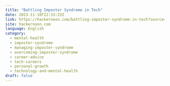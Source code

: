 ```yaml
---
title: "Battling Imposter Syndrome in Tech"
date: 2023-11-10T22:33:23Z
link: https://hackernoon.com/battling-imposter-syndrome-in-tech?source=rss&utm_medium=RSS&utm_source=news.12bit.vn
site: hackernoon.com
language: English
category:
  - mental-health
  - imposter-syndrome
  - managing-imposter-syndrome
  - overcoming-imposter-syndrome
  - career-advice
  - tech-careers
  - personal-growth
  - technology-and-mental-health
draft: false
---
```

